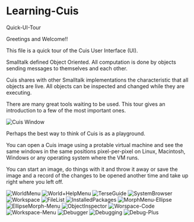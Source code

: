 # Learning-Cuis
Quick-UI-Tour

Greetings and Welcome!!

This file is a quick tour of the Cuis User Interface (UI).

Smalltalk defined Object Oriented.  All computation is done by objects sending messages to themselves and each other.

Cuis shares with other Smalltalk implementations the characteristic that all objects are live.  All objects can be inspected and changed while they are executing.

There are many great tools waiting to be used.  This tour gives an introduction to a few  of the most important ones. 

![Cuis Window](UITour/Cuis01.png)

Perhaps the best way to think of Cuis is as a playground.

You can open a Cuis image using a protable virtual machine and see the same windows in the same positions pixel-per-pixel on Linux, Macintosh, Windows or any operating system where the VM runs.

You can start an image, do things with it and throw it away or save the image and a record of the changes to be opened another time and take up right where you left off.

![WorldMenu](UITour/Cuis02-WorldMenu.png)
![World+HelpMenu](UITour/Cuis03-World+HelpMenu.png)
![TerseGuide](UITour/Cuis04-TerseGuide.png)
![SystemBrowser](UITour/Cuis05-SystemBrowser.png)
![Workspace](UITour/Cuis06-Workspace.png)
![FileList](UITour/Cuis07-FileList.png)
![InstalledPackages](UITour/Cuis08-InstalledPackages.png)
![MorphMenu-Ellipse](UITour/Cuis09-MorphMenu-Ellipse.png)
![EllipseMorph-Menu](UITour/Cuis10-EllipseMorph-Menu.png)
![ObjectInspector](UITour/Cuis11-ObjectInspector.png)
![Worspace-Code](UITour/Cuis12-Worspace-Code.png)
![Workspace-Menu](UITour/Cuis13-Workspace-Menu.png)
![Debugger](UITour/Cuis14-Debugger.png)
![Debugging](UITour/Cuis15-Debugging.png)
![Debug-Plus](UITour/Cuis16-Debug-Plus.png)
